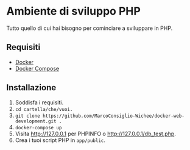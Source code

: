 # Ambiente di sviluppo PHP
Tutto quello di cui hai bisogno per cominciare a sviluppare in PHP.

## Requisiti

* [Docker](https://docs.docker.com/get-docker/)
* [Docker Compose](https://docs.docker.com/get-docker/)

## Installazione

1. Soddisfa i requisiti.
2. `cd cartella/che/vuoi.`
3. `git clone https://github.com/MarcoConsiglio-Wichee/docker-web-development.git .`
3. `docker-compose up`
4. Visita <http://127.0.0.1> per PHPINFO o <http://127.0.0.1/db_test.php>.
5. Crea i tuoi script PHP in `app/public`.

